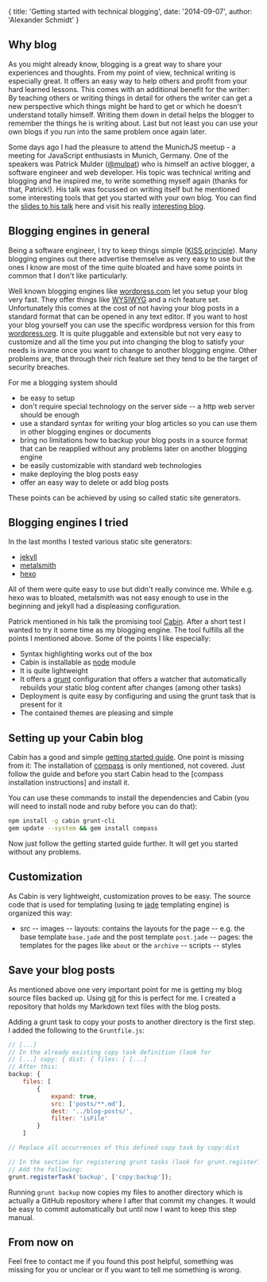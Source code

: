 {
  title: 'Getting started with technical blogging',
  date: '2014-09-07',
  author: 'Alexander Schmidt'
}

Why blog
--------

As you might already know, blogging is a great way to share your experiences and thoughts. From my point of view, technical writing is especially great. It offers an easy way to help others and profit from your hard learned lessons. This comes with an additional benefit for the writer: By teaching others or writing things in detail for others the writer can get a new perspective which things might be hard to get or which he doesn't understand totally himself. Writing them down in detail helps the blogger to remember the things he is writing about. Last but not least you can use your own blogs if you run into the same problem once again later.

Some days ago I had the pleasure to attend the MunichJS meetup - a meeting for JavaScript enthusiasts in Munich, Germany. One of the speakers was Patrick Mulder ([@mulpat](https://twitter.com/mulpat)) who is himself an active blogger, a software engineer and web developer. His topic was technical writing and blogging and he inspired me, to write something myself again (thanks for that, Patrick!). His talk was focussed on writing itself but he mentioned some interesting tools that get you started with your own blog. You can find the [slides to his talk](https://speakerdeck.com/mulderp/blogging-and-writing-about-javascript) here and visit his really [interesting blog](http://thinkingonthinking.com/).

Blogging engines in general
---------------------------

Being a software engineer, I try to keep things simple ([KISS principle](http://en.wikipedia.org/wiki/KISS_principle)). Many blogging engines out there advertise themselve as very easy to use but the ones I know are most of the time quite bloated and have some points in common that I don't like particularly.

Well known blogging engines like [wordpress.com](https://wordpress.com/) let you setup your blog very fast. They offer things like [WYSIWYG](http://en.wikipedia.org/wiki/WYSIWYG) and a rich feature set. Unfortunately this comes at the cost of not having your blog posts in a standard format that can be opened in any text editor. If you want to host your blog yourself you can use the specific wordpress version for this from [wordpress.org](http://wordpress.org/). It is quite pluggable and extensible but not very easy to customize and all the time you put into changing the blog to satisfy your needs is invane once you want to change to another blogging engine. Other problems are, that through their rich feature set they tend to be the target of security breaches.

For me a blogging system should 

- be easy to setup
- don't require special technology on the server side -- a http web server should be enough
- use a standard syntax for writing your blog articles so you can use them in other blogging engines or documents
- bring no limitations how to backup your blog posts in a source format that can be reapplied without any problems later on another blogging engine
- be easily customizable with standard web technologies
- make deploying the blog posts easy
- offer an easy way to delete or add blog posts

These points can be achieved by using so called static site generators.

Blogging engines I tried
------------------------

In the last months I tested various static site generators:

- [jekyll](http://jekyllrb.com/)
- [metalsmith](http://www.metalsmith.io/)
- [hexo](http://hexo.io/)

All of them were quite easy to use but didn't really convince me. While e.g. hexo was to bloated, metalsmith was not easy enough to use in the beginning and jekyll had a displeasing configuration.

Patrick mentioned in his talk the promising tool [Cabin](http://www.cabinjs.com/). After a short test I wanted to try it some time as my blogging engine. The tool fulfills all the points I mentioned above. Some of the points I like especially:

- Syntax highlighting works out of the box
- Cabin is installable as [node](http://nodejs.org/) module
- It is quite lightweight
- It offers a [grunt](http://gruntjs.com/) configuration that offers a watcher that automatically rebuilds your static blog content after changes (among other tasks)
- Deployment is quite easy by configuring and using the grunt task that is present for it
- The contained themes are pleasing and simple

Setting up your Cabin blog
--------------------------

Cabin has a good and simple [getting started guide](http://www.cabinjs.com/#getting-started). One point is missing from it: The installation of [compass](http://compass-style.org/) is only mentioned, not covered. Just follow the guide and before you start Cabin head to the [compass installation instructions] and install it.

You can use these commands to install the dependencies and Cabin (you will need to install node and ruby before you can do that):

```sh
npm install -g cabin grunt-cli
gem update --system && gem install compass

```

Now just follow the getting started guide further. It will get you started without any problems.

Customization
-------------

As Cabin is very lightweight, customization proves to be easy. The source code that is used for templating (using te [jade](http://jade-lang.com/) templating engine) is organized this way:

- src
-- images
-- layouts: contains the layouts for the page -- e.g. the base template `base.jade` and the post template `post.jade`
-- pages: the templates for the pages like `about` or the `archive`
-- scripts
-- styles

Save your blog posts
--------------------

As mentioned above one very important point for me is getting my blog source files backed up. Using [git](http://git-scm.com/) for this is perfect for me. I created a repository that holds my Markdown text files with the blog posts.

Adding a grunt task to copy your posts to another directory is the first step. I added the following to the `Gruntfile.js`:

```js
// [...]
// In the already existing copy task definition (look for 
// [...] copy: { dist: { files: [ [...]
// After this:
backup: {
    files: [
        {
            expand: true,
            src: ['posts/**.md'],
            dest: '../blog-posts/',
            filter: 'isFile'
        }
    ]

// Replace all occurrences of this defined copy task by copy:dist

// In the section for registering grunt tasks (look for grunt.registerTask('deploy', ['build', 'gh-pages']);
// Add the following:
grunt.registerTask('backup', ['copy:backup']);
```

Running `grunt backup` now copies my files to another directory which is actually a GitHub repository where I after that commit my changes. It would be easy to commit automatically but until now I want to keep this step manual.

From now on
-----------

Feel free to contact me if you found this post helpful, something was missing for you or unclear or if you want to tell me something is wrong.
